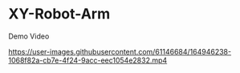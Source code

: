 # XY-Robot-Arm

Demo Video

https://user-images.githubusercontent.com/61146684/164946238-1068f82a-cb7e-4f24-9acc-eec1054e2832.mp4

